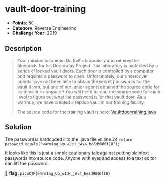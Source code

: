 # vault-door-training
* **Points:** 50
* **Category:** Reverse Engineering
* **Challenge Year:** 2019

## Description
> Your mission is to enter Dr. Evil's laboratory and retrieve the blueprints for his Doomsday Project. The laboratory is protected by a series of locked vault doors. Each door is controlled by a computer and requires a password to open. Unfortunately, our undercover agents have not been able to obtain the secret passwords for the vault doors, but one of our junior agents obtained the source code for each vault's computer! You will need to read the source code for each level to figure out what the password is for that vault door. As a warmup, we have created a replica vault in our training facility. 
>
>The source code for the training vault is here: <a href="https://jupiter.challenges.picoctf.org/static/a4a1ca9c54d8fac9404f9cbc50d9751a/VaultDoorTraining.java">Vaultdoortraining.java</a>


## Solution
The password is hardcoded into the .java file on line 24
`return password.equals("w4rm1ng_Up_w1tH_jAv4_be8d9806f18");`

It looks like this is just a simple cautionary tale against putting plaintext passwords into source code. Anyone with eyes and access to a text editor can lift the password. 

:black_flag: **flag:**
`picoCTF{w4rm1ng_Up_w1tH_jAv4_be8d9806f18}`